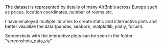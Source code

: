 The dataset is represented by details of many AirBnb's across Europe such as prices, location coordinates, number of rooms etc.

I have employed multiple libraries to create static and interractive plots and better visualize the data (pandas, seaborn, matplotlib, plotly, folium).

Screenshots with the interactive plots can be seen in the folder "screenshots_data_viz"
